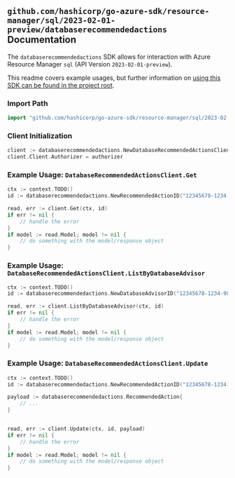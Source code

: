 
## `github.com/hashicorp/go-azure-sdk/resource-manager/sql/2023-02-01-preview/databaserecommendedactions` Documentation

The `databaserecommendedactions` SDK allows for interaction with Azure Resource Manager `sql` (API Version `2023-02-01-preview`).

This readme covers example usages, but further information on [using this SDK can be found in the project root](https://github.com/hashicorp/go-azure-sdk/tree/main/docs).

### Import Path

```go
import "github.com/hashicorp/go-azure-sdk/resource-manager/sql/2023-02-01-preview/databaserecommendedactions"
```


### Client Initialization

```go
client := databaserecommendedactions.NewDatabaseRecommendedActionsClientWithBaseURI("https://management.azure.com")
client.Client.Authorizer = authorizer
```


### Example Usage: `DatabaseRecommendedActionsClient.Get`

```go
ctx := context.TODO()
id := databaserecommendedactions.NewRecommendedActionID("12345678-1234-9876-4563-123456789012", "example-resource-group", "serverName", "databaseName", "advisorName", "recommendedActionName")

read, err := client.Get(ctx, id)
if err != nil {
	// handle the error
}
if model := read.Model; model != nil {
	// do something with the model/response object
}
```


### Example Usage: `DatabaseRecommendedActionsClient.ListByDatabaseAdvisor`

```go
ctx := context.TODO()
id := databaserecommendedactions.NewDatabaseAdvisorID("12345678-1234-9876-4563-123456789012", "example-resource-group", "serverName", "databaseName", "advisorName")

read, err := client.ListByDatabaseAdvisor(ctx, id)
if err != nil {
	// handle the error
}
if model := read.Model; model != nil {
	// do something with the model/response object
}
```


### Example Usage: `DatabaseRecommendedActionsClient.Update`

```go
ctx := context.TODO()
id := databaserecommendedactions.NewRecommendedActionID("12345678-1234-9876-4563-123456789012", "example-resource-group", "serverName", "databaseName", "advisorName", "recommendedActionName")

payload := databaserecommendedactions.RecommendedAction{
	// ...
}


read, err := client.Update(ctx, id, payload)
if err != nil {
	// handle the error
}
if model := read.Model; model != nil {
	// do something with the model/response object
}
```
